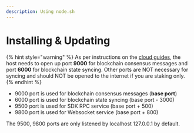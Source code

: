 ```yaml
---
description: Using node.sh
---
```


# Installing & Updating

{% hint style="warning" %}
As per instructions on the [cloud guides](../../cloud-setup/cloud-guides/), the host needs to open up port **9000** for blockchain consensus messages and port **6000** for blockchain state syncing. Other ports are NOT necessary for syncing and should NOT be opened to the internet if you are staking only.
{% endhint %}

* 9000 port is used for blockchain consensus messages \(**base port**\)
* 6000 port is used for blockchain state syncing \(base port - 3000\)
* 9500 port is used for SDK RPC service \(base port + 500\)
* 9800 port is used for Websocket service \(base port + 800\)

The 9500, 9800 ports are only listened by localhost 127.0.0.1 by default. 

